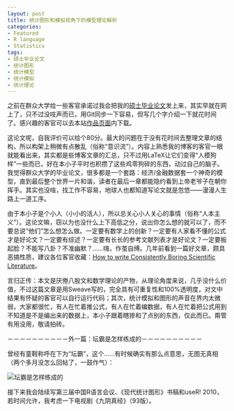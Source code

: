 ```yaml
---
layout: post
title: 统计图形和模拟视角下的模型理论解析
categories:
- Featured
- R language
- Statistics
tags:
- 硕士毕业论文
- 统计图形
- 统计模型
- 统计模拟
- 统计理论
---
```


之前在群众大学给一些客官承诺过我会把我的[硕士毕业论文](https://github.com/downloads/yihui/yihui.github.com/master-thesis-Yihui-Xie.pdf)发上来，其实早就在网上了，只不过没吱声而已，用Git同步一下容易，但写几个字介绍一下就花时间了。感兴趣的客官可以去本站[作品页面](http://yihui.name/cn/publication/)内下载。

这论文呢，自我评价可以给个80分。最大的问题在于没有花时间去整理文章的结构，所以构架上稍微有点散乱（俗称“意识流”）。内容上熟悉我的博客的客官一眼就能看出来，其实都是些博客文章的汇总，只不过用LaTeX让它们变得“人模狗样”一些而已，好在本小子平时也积攒了这些鸡零狗碎的东西，动过自己的脑子。我觉得群众大学的毕业论文，很多都是一个套路：经济/金融数据套一个神奇的模型，直到最后整个世界一片和谐，读者在最后一章都能隐约看到上帝老爷子在朝你挥手。其实也没啥，找工作不容易，地球人也都知道写论文就是忽悠——漫漫人生路上一道工序。

由于本小子是个小人（小小的活人），所以总关心小人关心的事情（俗称“人本主义”）。这论文嘛，窃以为也没什么上下高低之分，说出你怎么想的就可以了，而不要总说“他们”怎么想怎么做。一定要有数学上的创新？一定要有人家看不懂的公式才是好论文？一定要有综述？一定要有长长的参考文献列表才是好论文？一定要板起脸？不能写八卦？不准幽默？……嗨，作茧自缚。几年前看到一篇好文章，颇具恶搞性质，建议各位客官收藏：[How to write Consistently Boring Scientific Literature](http://www.philippeweil.com/links/BoringWriting.pdf)。

言归正传：本文是厌倦八股文和数学理论的产物，从理论角度来说，几乎没什么价值，不过这篇文章是用Sweave写的，完全具有可重复性和100%透明度，对文中结果有怀疑的客官可以自行运行代码；其次，统计模拟和图形的声音在界内太微弱，大家都很忙，有人在忙着推公式，有人在忙着编数据，有人在忙着把公式用到不知道是不是编出来的数据上，本小子跟着瞎掺和了点别的东西，仅此而已。甭管有用没用，敬请拍砖。

－－－－－－－－－－外一篇：坛霸是怎样练成的－－－－－－－－－－

曾经有童鞋称呼在下为“坛霸”，这个……有时候确实有那么点意思，无图无真相（两个多月没怎么回帖了，一鼓作气）：

![坛霸是怎样练成的](http://i.imgur.com/SxJ0Y.gif)

接下来我会陆续写第三届中国R语言会议、《现代统计图形》书稿和useR! 2010，若时间允许，我考虑一下电视剧《九阴真经》（93版）。

